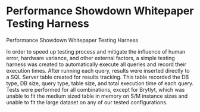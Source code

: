 # Performance Showdown Whitepaper Testing Harness
Performance Showdown Whitepaper Testing Harness

In order to speed up testing process and mitigate the influence of human error, hardware variance, and other external factors, a simple testing harness was created to automatically execute all queries and record their execution times. After running each query, results were inserted directly to a SQL Server table created for results tracking. This table recorded the DB type, DB size, query type, table size, and total execution time of each query. Tests were performed for all combinations, except for Brytlyt, which was unable to fit the medium sized table in memory on S/M instance sizes and unable to fit the large dataset on any of our tested configurations.
